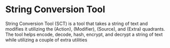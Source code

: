 # String Conversion Tool
String Conversion Tool (SCT) is a tool that takes a string of text and modifies it utilizing the (Action), (Modifier), (Source), and (Extra) quadrants. The tool helps encode, decode, hash, encrypt, and decrypt a string of text while utilizing a couple of extra utilities
